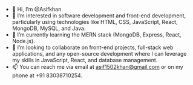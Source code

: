 - 👋 Hi, I’m @Asifkhan
- 👀 I’m interested in software development and front-end development, particularly using technologies like HTML, CSS, JavaScript, React, MongoDB, MySQL, and Java.
- 🌱 I’m currently learning the MERN stack (MongoDB, Express, React, Node.js).
- 💞️ I’m looking to collaborate on front-end projects, full-stack web applications, and any open-source development where I can leverage my skills in JavaScript, React, and database management.
- 📫  You can reach me via email at asif1502khan@gmail.com or on my phone at +91 83038710254.

<!---
Asifkhan1502/Asifkhan1502 is a ✨ special ✨ repository because its `README.md` (this file) appears on your GitHub profile.
You can click the Preview link to take a look at your changes.
--->
